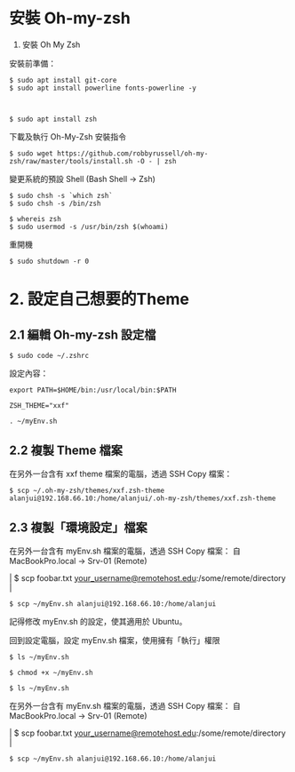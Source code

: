 # 安裝 Oh-my-zsh
1. 安裝 Oh My Zsh

安裝前準備：

    $ sudo apt install git-core
    $ sudo apt install powerline fonts-powerline -y



    $ sudo apt install zsh
    

下載及執行 Oh-My-Zsh 安裝指令

    $ sudo wget https://github.com/robbyrussell/oh-my-zsh/raw/master/tools/install.sh -O - | zsh

變更系統的預設 Shell (Bash Shell → Zsh)

    $ sudo chsh -s `which zsh`
    $ sudo chsh -s /bin/zsh
    
    $ whereis zsh 
    $ sudo usermod -s /usr/bin/zsh $(whoami)

重開機

    $ sudo shutdown -r 0


# 2. 設定自己想要的Theme


## 2.1 編輯 Oh-my-zsh  設定檔
    $ sudo code ~/.zshrc

設定內容：

    export PATH=$HOME/bin:/usr/local/bin:$PATH
    
    ZSH_THEME="xxf"
    
    . ~/myEnv.sh


## 2.2 複製 Theme 檔案

在另外一台含有 xxf theme 檔案的電腦，透過 SSH Copy 檔案：

    $ scp ~/.oh-my-zsh/themes/xxf.zsh-theme alanjui@192.168.66.10:/home/alanjui/.oh-my-zsh/themes/xxf.zsh-theme


## 2.3 複製「環境設定」檔案

在另外一台含有 myEnv.sh 檔案的電腦，透過 SSH Copy 檔案：
自 MacBookPro.local → Srv-01 (Remote)

| $ scp foobar.txt your_username@remotehost.edu:/some/remote/directory |

    $ scp ~/myEnv.sh alanjui@192.168.66.10:/home/alanjui

記得修改 myEnv.sh 的設定，使其適用於 Ubuntu。

回到設定電腦，設定 myEnv.sh 檔案，使用擁有「執行」權限

    $ ls ~/myEnv.sh
    
    $ chmod +x ~/myEnv.sh
    
    $ ls ~/myEnv.sh


在另外一台含有 myEnv.sh 檔案的電腦，透過 SSH Copy 檔案：
自 MacBookPro.local → Srv-01 (Remote)

| $ scp foobar.txt your_username@remotehost.edu:/some/remote/directory |

    $ scp ~/myEnv.sh alanjui@192.168.66.10:/home/alanjui



